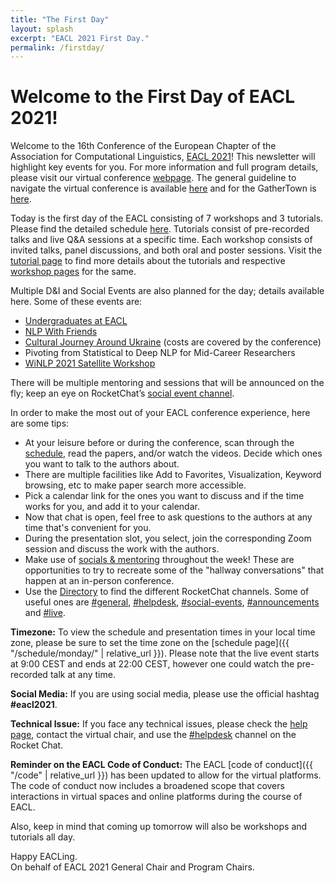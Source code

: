 ```yaml
---
title: "The First Day"
layout: splash
excerpt: "EACL 2021 First Day."
permalink: /firstday/
---
```


<h1 class="page__title">Welcome to the First Day of EACL 2021!</h1>

Welcome to the 16th Conference of the European Chapter of the Association for Computational Linguistics, [EACL 2021](https://www.virtual2021.eacl.org/)! This newsletter will highlight key events for you. For more information and full program details, please visit our virtual conference [webpage](https://www.virtual2021.eacl.org/). The general guideline to navigate the virtual conference is available [here](https://eacl2021-public.s3.amazonaws.com/guides/eacl_virtual_website_login_steps.pdf) and for the GatherTown is [here](https://eacl2021-public.s3.amazonaws.com/guides/EACL%2BVirtual%2BChair%2BPre-event%2Bcommunications.pdf). 

Today is the first day of the EACL consisting of 7 workshops and 3 tutorials. Please find the detailed schedule [here](https://www.virtual2021.eacl.org/schedule.html). Tutorials consist of pre-recorded talks and live Q&A sessions at a specific time.  Each workshop consists of invited talks, panel discussions, and both oral and poster sessions. Visit the [tutorial page](https://www.virtual2021.eacl.org/tutorials.html) to find more details about the tutorials and respective [workshop pages](https://www.virtual2021.eacl.org/workshops.html) for the same.

Multiple D&I and Social Events are also planned for the day; details available here. Some of these events are:

- [Undergraduates at EACL](https://ugcl.github.io/)
- [NLP With Friends](https://nlpwithfriends.com/)
- [Cultural Journey Around Ukraine](https://www.airbnb.com.ua/experiences/1748674) (costs are covered by the conference)
- Pivoting from Statistical to Deep NLP for Mid-Career Researchers
- [WiNLP 2021 Satellite Workshop](http://www.winlp.org/winlp-2021-statellite-workshop-eacl/) 

There will be multiple mentoring and sessions that will be announced on the fly; keep an eye on RocketChat’s [social event channel](https://eacl2021.rocket.chat/channel/social-events).

In order to make the most out of your EACL conference experience, here are some tips:

- At your leisure before or during the conference, scan through the [schedule](https://www.virtual2021.eacl.org/schedule.html), read the papers, and/or watch the videos. Decide which ones you want to talk to the authors about. 
- There are multiple facilities like Add to Favorites, Visualization, Keyword browsing, etc to make paper search more accessible.  
- Pick a calendar link for the ones you want to discuss and if the time works for you, and add it to your calendar.
- Now that chat is open, feel free to ask questions to the authors at any time that's convenient for you.
- During the presentation slot, you select, join the corresponding Zoom session and discuss the work with the authors.
- Make use of [socials & mentoring](https://www.virtual2021.eacl.org/socials.html) throughout the week! These are opportunities to try to recreate some of the "hallway conversations" that happen at an in-person conference.
- Use the [Directory](https://eacl2021.rocket.chat/directory/channels) to find the different RocketChat channels. Some of useful ones are [#general](https://eacl2021.rocket.chat/channel/general), [#helpdesk](https://eacl2021.rocket.chat/channel/helpdesk), [#social-events](https://eacl2021.rocket.chat/channel/social-events), [#announcements](https://eacl2021.rocket.chat/channel/announcements) and [#live](https://eacl2021.rocket.chat/channel/live).

**Timezone:** To view the schedule and presentation times in your local time zone, please be sure to set the time zone on the [schedule page]({{ "/schedule/monday/" | relative_url }}). Please note that the live event starts at 9:00 CEST and ends at 22:00 CEST, however one could watch the pre-recorded talk at any time.

**Social Media:** If you are using social media, please use the official hashtag **#eacl2021**.

**Technical Issue:** If you face any technical issues, please check the [help page](https://www.virtual2021.eacl.org/about.html), contact the virtual chair, and use the [#helpdesk](https://eacl2021.rocket.chat/channel/helpdesk) channel on the Rocket Chat.

**Reminder on the EACL Code of Conduct:** The EACL [code of conduct]({{ "/code" | relative_url }}) has been updated to allow for the virtual platforms. The code of conduct now includes a broadened scope that covers interactions in virtual spaces and online platforms during the course of EACL.

Also, keep in mind that coming up tomorrow will also be workshops and tutorials all day. 

Happy EACLing.<br/>
On behalf of EACL 2021 General Chair and Program Chairs.